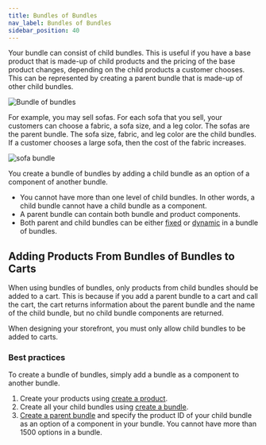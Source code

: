 ```yaml
---
title: Bundles of Bundles
nav_label: Bundles of Bundles
sidebar_position: 40
---
```


Your bundle can consist of child bundles. This is useful if you have a base product that is made-up of child products and the pricing of the base product changes, depending on the child products a customer chooses. This can be represented by creating a parent bundle that is made-up of other child bundles. 

![Bundle of bundles](/assets/bundle-of-bundles.png)

For example, you may sell sofas. For each sofa that you sell, your customers can choose a fabric, a sofa size, and a leg color. The sofas are the parent bundle. The sofa size, fabric, and leg color are the child bundles. If a customer chooses a large sofa, then the cost of the fabric increases.

![sofa bundle](/assets/sofa-bundle.png)

You create a bundle of bundles by adding a child bundle as an option of a component of another bundle. 

- You cannot have more than one level of child bundles. In other words, a child bundle cannot have a child bundle as a component.
- A parent bundle can contain both bundle and product components.
- Both parent and child bundles can be either [fixed](/docs/pxm/products/pxm-bundles) or [dynamic](/docs/pxm/products/pxm-bundles/dynamic-bundles) in a bundle of bundles.

## Adding Products From Bundles of Bundles to Carts

When using bundles of bundles, only products from child bundles should be added to a cart. This is because if you add a parent bundle to a cart and call the cart, the cart returns information about the parent bundle and the name of the child bundle, but no child bundle components are returned.

When designing your storefront, you must only allow child bundles to be added to carts. 

### Best practices

To create a bundle of bundles, simply add a bundle as a component to another bundle. 

1. Create your products using [create a product](/docs/pxm/products/ep-pxm-products-api/create-a-product).
1. Create all your child bundles using [create a bundle](/docs/pxm/products/ep-pxm-products-api/create-a-product).
1. [Create a parent bundle](/docs/pxm/products/ep-pxm-products-api/create-a-product) and specify the product ID of your child bundle as an option of a component in your bundle. You cannot have more than 1500 options in a bundle. 
